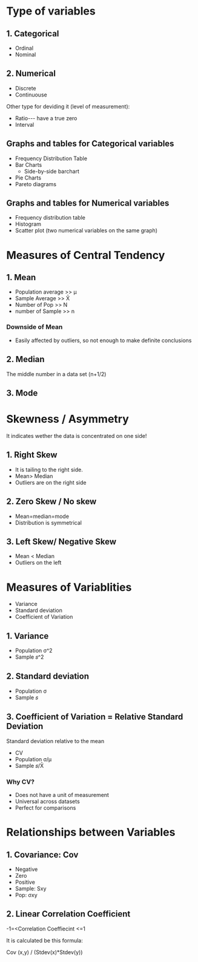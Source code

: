 # Type of variables
## 1. Categorical
- Ordinal
- Nominal
## 2. Numerical 
- Discrete
- Continuouse

Other type for deviding it (level of measurement): 
- Ratio--- have a true zero
- Interval 

## Graphs and tables for Categorical variables
- Frequency Distribution Table
- Bar Charts
    - Side-by-side barchart
- Pie Charts
- Pareto diagrams 


## Graphs and tables for Numerical variables
- Frequency distribution table
- Histogram
- Scatter plot (two numerical variables on the same graph)

# Measures of Central Tendency
## 1. Mean 
- Population average >> μ
- Sample Average >> X̄
- Number of Pop >> N
- number of Sample >> n

### Downside of Mean
- Easily affected by outliers, so not enough to make definite conclusions

## 2. Median
The middle number in a data set (n+1/2)
## 3. Mode
# Skewness / Asymmetry
It indicates wether the data is concentrated on one side!
## 1. Right Skew 
-  It is tailing to the right side. 
- Mean> Median
- Outliers are on the right side

## 2. Zero Skew / No skew 
- Mean=median=mode
- Distribution is symmetrical
## 3. Left Skew/ Negative Skew
- Mean < Median
- Outliers on the left

# Measures of Variablities
- Variance
- Standard deviation
- Coefficient of Variation


## 1. Variance
- Population σ^2
- Sample 𝑠^2

## 2. Standard deviation
- Population σ
- Sample 𝑠
## 3. Coefficient of Variation = Relative Standard Deviation
Standard deviation relative to the mean
- CV
- Population σ/μ
- Sample 𝑠/X̄
### Why CV?
- Does not have a unit of measurement
- Universal across datasets
- Perfect for comparisons

# Relationships between Variables
## 1. Covariance: Cov
- Negative
- Zero
- Positive
- Sample: Sxy
- Pop: σxy

## 2. Linear Correlation Coefficient 
-1=<Correlation Coeffiecint <=1

It is calculated be this formula:

Cov (x,y) / (Stdev(x)*Stdev(y)) 

